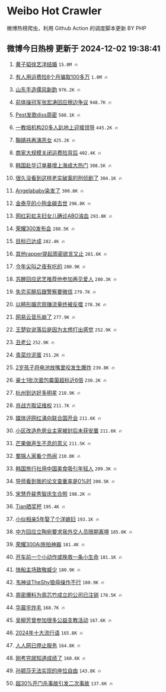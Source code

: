 # Weibo Hot Crawler 



微博热榜爬虫，利用 Github Action 的调度脚本更新 BY PHP 


## 微博今日热榜 更新于 2024-12-02 19:38:41 
1. [黄子韬徐艺洋结婚](https://s.weibo.com/weibo?q=%23%E9%BB%84%E5%AD%90%E9%9F%AC%E5%BE%90%E8%89%BA%E6%B4%8B%E7%BB%93%E5%A9%9A%23&t=31&band_rank=1&Refer=top) `15.0M 🔥` 

1. [有人用运费险8个月骗取100多万](https://s.weibo.com/weibo?q=%23%E6%9C%89%E4%BA%BA%E7%94%A8%E8%BF%90%E8%B4%B9%E9%99%A98%E4%B8%AA%E6%9C%88%E9%AA%97%E5%8F%96100%E5%A4%9A%E4%B8%87%23&t=31&band_rank=2&Refer=top) `1.0M 🔥` 

1. [山东手造儒风新韵](https://s.weibo.com/weibo?q=%23%E5%B1%B1%E4%B8%9C%E6%89%8B%E9%80%A0%E5%84%92%E9%A3%8E%E6%96%B0%E9%9F%B5%23&t=31&band_rank=3&Refer=top) `976.2K 🔥` 

1. [前体操冠军张宏涛回应擦边争议](https://s.weibo.com/weibo?q=%23%E5%89%8D%E4%BD%93%E6%93%8D%E5%86%A0%E5%86%9B%E5%BC%A0%E5%AE%8F%E6%B6%9B%E5%9B%9E%E5%BA%94%E6%93%A6%E8%BE%B9%E4%BA%89%E8%AE%AE%23&t=31&band_rank=4&Refer=top) `948.7K 🔥` 

1. [Pest发歌diss周密](https://s.weibo.com/weibo?q=%23Pest%E5%8F%91%E6%AD%8Cdiss%E5%91%A8%E5%AF%86%23&t=31&band_rank=5&Refer=top) `588.1K 🔥` 

1. [一教培机构20多人趴地上迎接领导](https://s.weibo.com/weibo?q=%23%E4%B8%80%E6%95%99%E5%9F%B9%E6%9C%BA%E6%9E%8420%E5%A4%9A%E4%BA%BA%E8%B6%B4%E5%9C%B0%E4%B8%8A%E8%BF%8E%E6%8E%A5%E9%A2%86%E5%AF%BC%23&t=31&band_rank=6&Refer=top) `445.2K 🔥` 

1. [鞠婧祎再演恶女](https://s.weibo.com/weibo?q=%23%E9%9E%A0%E5%A9%A7%E7%A5%8E%E5%86%8D%E6%BC%94%E6%81%B6%E5%A5%B3%23&t=31&band_rank=7&Refer=top) `425.2K 🔥` 

1. [商家大规模关闭运费险背后](https://s.weibo.com/weibo?q=%23%E5%95%86%E5%AE%B6%E5%A4%A7%E8%A7%84%E6%A8%A1%E5%85%B3%E9%97%AD%E8%BF%90%E8%B4%B9%E9%99%A9%E8%83%8C%E5%90%8E%23&t=31&band_rank=8&Refer=top) `402.4K 🔥` 

1. [韩国赴华订单暴增上海成大热门](https://s.weibo.com/weibo?q=%23%E9%9F%A9%E5%9B%BD%E8%B5%B4%E5%8D%8E%E8%AE%A2%E5%8D%95%E6%9A%B4%E5%A2%9E%E4%B8%8A%E6%B5%B7%E6%88%90%E5%A4%A7%E7%83%AD%E9%97%A8%23&t=31&band_rank=9&Refer=top) `308.5K 🔥` 

1. [很久没看到这样老实破案的刑侦剧了](https://s.weibo.com/weibo?q=%23%E5%BE%88%E4%B9%85%E6%B2%A1%E7%9C%8B%E5%88%B0%E8%BF%99%E6%A0%B7%E8%80%81%E5%AE%9E%E7%A0%B4%E6%A1%88%E7%9A%84%E5%88%91%E4%BE%A6%E5%89%A7%E4%BA%86%23&t=31&band_rank=10&Refer=top) `304.1K 🔥` 

1. [Angelababy染发了](https://s.weibo.com/weibo?q=%23Angelababy%E6%9F%93%E5%8F%91%E4%BA%86%23&t=31&band_rank=11&Refer=top) `300.8K 🔥` 

1. [金泰亨的小狗金碳去世](https://s.weibo.com/weibo?q=%23%E9%87%91%E6%B3%B0%E4%BA%A8%E7%9A%84%E5%B0%8F%E7%8B%97%E9%87%91%E7%A2%B3%E5%8E%BB%E4%B8%96%23&t=31&band_rank=12&Refer=top) `296.8K 🔥` 

1. [网红彩虹夫妇女儿确诊ABO溶血](https://s.weibo.com/weibo?q=%23%E7%BD%91%E7%BA%A2%E5%BD%A9%E8%99%B9%E5%A4%AB%E5%A6%87%E5%A5%B3%E5%84%BF%E7%A1%AE%E8%AF%8AABO%E6%BA%B6%E8%A1%80%23&t=31&band_rank=13&Refer=top) `293.0K 🔥` 

1. [荣耀300发布会](https://s.weibo.com/weibo?q=%23%E8%8D%A3%E8%80%80300%E5%8F%91%E5%B8%83%E4%BC%9A%23&t=31&band_rank=14&Refer=top) `288.5K 🔥` 

1. [目标已达成](https://s.weibo.com/weibo?q=%E7%9B%AE%E6%A0%87%E5%B7%B2%E8%BE%BE%E6%88%90&t=31&band_rank=15&Refer=top) `282.4K 🔥` 

1. [其他rapper提起周密欲言又止](https://s.weibo.com/weibo?q=%E5%85%B6%E4%BB%96rapper%E6%8F%90%E8%B5%B7%E5%91%A8%E5%AF%86%E6%AC%B2%E8%A8%80%E5%8F%88%E6%AD%A2&t=31&band_rank=16&Refer=top) `281.6K 🔥` 

1. [今年尖叫之夜有吃的](https://s.weibo.com/weibo?q=%23%E4%BB%8A%E5%B9%B4%E5%B0%96%E5%8F%AB%E4%B9%8B%E5%A4%9C%E6%9C%89%E5%90%83%E7%9A%84%23&t=31&band_rank=17&Refer=top) `280.9K 🔥` 

1. [苏醒回应武艺推荐他参加再见爱人](https://s.weibo.com/weibo?q=%23%E8%8B%8F%E9%86%92%E5%9B%9E%E5%BA%94%E6%AD%A6%E8%89%BA%E6%8E%A8%E8%8D%90%E4%BB%96%E5%8F%82%E5%8A%A0%E5%86%8D%E8%A7%81%E7%88%B1%E4%BA%BA%23&t=31&band_rank=18&Refer=top) `280.3K 🔥` 

1. [失恋买醉后跟警察要微信](https://s.weibo.com/weibo?q=%23%E5%A4%B1%E6%81%8B%E4%B9%B0%E9%86%89%E5%90%8E%E8%B7%9F%E8%AD%A6%E5%AF%9F%E8%A6%81%E5%BE%AE%E4%BF%A1%23&t=31&band_rank=19&Refer=top) `279.7K 🔥` 

1. [以畸形婚恋观赚流量终被反噬](https://s.weibo.com/weibo?q=%23%E4%BB%A5%E7%95%B8%E5%BD%A2%E5%A9%9A%E6%81%8B%E8%A7%82%E8%B5%9A%E6%B5%81%E9%87%8F%E7%BB%88%E8%A2%AB%E5%8F%8D%E5%99%AC%23&t=31&band_rank=20&Refer=top) `278.3K 🔥` 

1. [网易云音乐崩了](https://s.weibo.com/weibo?q=%E7%BD%91%E6%98%93%E4%BA%91%E9%9F%B3%E4%B9%90%E5%B4%A9%E4%BA%86&t=31&band_rank=21&Refer=top) `277.9K 🔥` 

1. [王楚钦说落后是因为太想打出感觉](https://s.weibo.com/weibo?q=%23%E7%8E%8B%E6%A5%9A%E9%92%A6%E8%AF%B4%E8%90%BD%E5%90%8E%E6%98%AF%E5%9B%A0%E4%B8%BA%E5%A4%AA%E6%83%B3%E6%89%93%E5%87%BA%E6%84%9F%E8%A7%89%23&t=31&band_rank=22&Refer=top) `252.9K 🔥` 

1. [丑老公](https://s.weibo.com/weibo?q=%E4%B8%91%E8%80%81%E5%85%AC&t=31&band_rank=23&Refer=top) `252.9K 🔥` 

1. [青菜炒泥蛋](https://s.weibo.com/weibo?q=%E9%9D%92%E8%8F%9C%E7%82%92%E6%B3%A5%E8%9B%8B&t=31&band_rank=24&Refer=top) `251.2K 🔥` 

1. [2岁孩子将电池放嘴里咬发生爆炸](https://s.weibo.com/weibo?q=%232%E5%B2%81%E5%AD%A9%E5%AD%90%E5%B0%86%E7%94%B5%E6%B1%A0%E6%94%BE%E5%98%B4%E9%87%8C%E5%92%AC%E5%8F%91%E7%94%9F%E7%88%86%E7%82%B8%23&t=31&band_rank=25&Refer=top) `239.8K 🔥` 

1. [豪士1批次面包霉菌超标近6倍](https://s.weibo.com/weibo?q=%23%E8%B1%AA%E5%A3%AB1%E6%89%B9%E6%AC%A1%E9%9D%A2%E5%8C%85%E9%9C%89%E8%8F%8C%E8%B6%85%E6%A0%87%E8%BF%916%E5%80%8D%23&t=31&band_rank=26&Refer=top) `230.2K 🔥` 

1. [杭州到达好多明星](https://s.weibo.com/weibo?q=%23%E6%9D%AD%E5%B7%9E%E5%88%B0%E8%BE%BE%E5%A5%BD%E5%A4%9A%E6%98%8E%E6%98%9F%23&t=31&band_rank=27&Refer=top) `218.9K 🔥` 

1. [肖战方取证维权](https://s.weibo.com/weibo?q=%23%E8%82%96%E6%88%98%E6%96%B9%E5%8F%96%E8%AF%81%E7%BB%B4%E6%9D%83%23&t=31&band_rank=28&Refer=top) `211.7K 🔥` 

1. [媒体评网红涌向联合国开会](https://s.weibo.com/weibo?q=%23%E5%AA%92%E4%BD%93%E8%AF%84%E7%BD%91%E7%BA%A2%E6%B6%8C%E5%90%91%E8%81%94%E5%90%88%E5%9B%BD%E5%BC%80%E4%BC%9A%23&t=31&band_rank=29&Refer=top) `211.6K 🔥` 

1. [小区改造危房业主家被封后未获安置](https://s.weibo.com/weibo?q=%23%E5%B0%8F%E5%8C%BA%E6%94%B9%E9%80%A0%E5%8D%B1%E6%88%BF%E4%B8%9A%E4%B8%BB%E5%AE%B6%E8%A2%AB%E5%B0%81%E5%90%8E%E6%9C%AA%E8%8E%B7%E5%AE%89%E7%BD%AE%23&t=31&band_rank=30&Refer=top) `211.6K 🔥` 

1. [芒果做声生不息的意义](https://s.weibo.com/weibo?q=%E8%8A%92%E6%9E%9C%E5%81%9A%E5%A3%B0%E7%94%9F%E4%B8%8D%E6%81%AF%E7%9A%84%E6%84%8F%E4%B9%89&t=31&band_rank=31&Refer=top) `211.5K 🔥` 

1. [蜀锦人家看个热闹](https://s.weibo.com/weibo?q=%E8%9C%80%E9%94%A6%E4%BA%BA%E5%AE%B6%E7%9C%8B%E4%B8%AA%E7%83%AD%E9%97%B9&t=31&band_rank=32&Refer=top) `210.0K 🔥` 

1. [韩国旅行社用中国美食吸引年轻人](https://s.weibo.com/weibo?q=%23%E9%9F%A9%E5%9B%BD%E6%97%85%E8%A1%8C%E7%A4%BE%E7%94%A8%E4%B8%AD%E5%9B%BD%E7%BE%8E%E9%A3%9F%E5%90%B8%E5%BC%95%E5%B9%B4%E8%BD%BB%E4%BA%BA%23&t=31&band_rank=33&Refer=top) `209.3K 🔥` 

1. [导师看到我的论文查重率是0%时](https://s.weibo.com/weibo?q=%23%E5%AF%BC%E5%B8%88%E7%9C%8B%E5%88%B0%E6%88%91%E7%9A%84%E8%AE%BA%E6%96%87%E6%9F%A5%E9%87%8D%E7%8E%87%E6%98%AF0%25%E6%97%B6%23&t=31&band_rank=34&Refer=top) `200.5K 🔥` 

1. [宋慧乔裴秀智庆生合照](https://s.weibo.com/weibo?q=%23%E5%AE%8B%E6%85%A7%E4%B9%94%E8%A3%B4%E7%A7%80%E6%99%BA%E5%BA%86%E7%94%9F%E5%90%88%E7%85%A7%23&t=31&band_rank=35&Refer=top) `198.2K 🔥` 

1. [Tian晒奖杯](https://s.weibo.com/weibo?q=Tian%E6%99%92%E5%A5%96%E6%9D%AF&t=31&band_rank=36&Refer=top) `195.4K 🔥` 

1. [小伙相亲5年娶了个洋媳妇](https://s.weibo.com/weibo?q=%23%E5%B0%8F%E4%BC%99%E7%9B%B8%E4%BA%B25%E5%B9%B4%E5%A8%B6%E4%BA%86%E4%B8%AA%E6%B4%8B%E5%AA%B3%E5%A6%87%23&t=31&band_rank=37&Refer=top) `193.1K 🔥` 

1. [中方回应立陶宛要求我外交人员限期离境](https://s.weibo.com/weibo?q=%23%E4%B8%AD%E6%96%B9%E5%9B%9E%E5%BA%94%E7%AB%8B%E9%99%B6%E5%AE%9B%E8%A6%81%E6%B1%82%E6%88%91%E5%A4%96%E4%BA%A4%E4%BA%BA%E5%91%98%E9%99%90%E6%9C%9F%E7%A6%BB%E5%A2%83%23&t=31&band_rank=38&Refer=top) `185.0K 🔥` 

1. [荣耀300Ai旅拍神器](https://s.weibo.com/weibo?q=%E8%8D%A3%E8%80%80300Ai%E6%97%85%E6%8B%8D%E7%A5%9E%E5%99%A8&t=31&band_rank=39&Refer=top) `181.4K 🔥` 

1. [开车前一个小动作或挽救一条小生命](https://s.weibo.com/weibo?q=%23%E5%BC%80%E8%BD%A6%E5%89%8D%E4%B8%80%E4%B8%AA%E5%B0%8F%E5%8A%A8%E4%BD%9C%E6%88%96%E6%8C%BD%E6%95%91%E4%B8%80%E6%9D%A1%E5%B0%8F%E7%94%9F%E5%91%BD%23&t=31&band_rank=40&Refer=top) `181.1K 🔥` 

1. [快船主场致敬威少](https://s.weibo.com/weibo?q=%23%E5%BF%AB%E8%88%B9%E4%B8%BB%E5%9C%BA%E8%87%B4%E6%95%AC%E5%A8%81%E5%B0%91%23&t=31&band_rank=41&Refer=top) `180.9K 🔥` 

1. [韦神谈TheShy狼母操作不行](https://s.weibo.com/weibo?q=%23%E9%9F%A6%E7%A5%9E%E8%B0%88TheShy%E7%8B%BC%E6%AF%8D%E6%93%8D%E4%BD%9C%E4%B8%8D%E8%A1%8C%23&t=31&band_rank=42&Refer=top) `180.9K 🔥` 

1. [周密爆料为周芯竹成立的公司已注销](https://s.weibo.com/weibo?q=%23%E5%91%A8%E5%AF%86%E7%88%86%E6%96%99%E4%B8%BA%E5%91%A8%E8%8A%AF%E7%AB%B9%E6%88%90%E7%AB%8B%E7%9A%84%E5%85%AC%E5%8F%B8%E5%B7%B2%E6%B3%A8%E9%94%80%23&t=31&band_rank=43&Refer=top) `178.5K 🔥` 

1. [华晨宇炸毛](https://s.weibo.com/weibo?q=%E5%8D%8E%E6%99%A8%E5%AE%87%E7%82%B8%E6%AF%9B&t=31&band_rank=44&Refer=top) `168.7K 🔥` 

1. [吴柳芳曾参加很多公益支教活动](https://s.weibo.com/weibo?q=%23%E5%90%B4%E6%9F%B3%E8%8A%B3%E6%9B%BE%E5%8F%82%E5%8A%A0%E5%BE%88%E5%A4%9A%E5%85%AC%E7%9B%8A%E6%94%AF%E6%95%99%E6%B4%BB%E5%8A%A8%23&t=31&band_rank=45&Refer=top) `167.6K 🔥` 

1. [2024年十大流行语](https://s.weibo.com/weibo?q=%232024%E5%B9%B4%E5%8D%81%E5%A4%A7%E6%B5%81%E8%A1%8C%E8%AF%AD%23&t=31&band_rank=46&Refer=top) `165.8K 🔥` 

1. [人人网已停止服务](https://s.weibo.com/weibo?q=%23%E4%BA%BA%E4%BA%BA%E7%BD%91%E5%B7%B2%E5%81%9C%E6%AD%A2%E6%9C%8D%E5%8A%A1%23&t=31&band_rank=47&Refer=top) `164.8K 🔥` 

1. [刚考完就知道成绩了](https://s.weibo.com/weibo?q=%E5%88%9A%E8%80%83%E5%AE%8C%E5%B0%B1%E7%9F%A5%E9%81%93%E6%88%90%E7%BB%A9%E4%BA%86&t=31&band_rank=48&Refer=top) `160.6K 🔥` 

1. [孙颖莎无法实现的座位自由](https://s.weibo.com/weibo?q=%23%E5%AD%99%E9%A2%96%E8%8E%8E%E6%97%A0%E6%B3%95%E5%AE%9E%E7%8E%B0%E7%9A%84%E5%BA%A7%E4%BD%8D%E8%87%AA%E7%94%B1%23&t=31&band_rank=49&Refer=top) `143.8K 🔥` 

1. [超30%开门杀事故引发二次事故](https://s.weibo.com/weibo?q=%23%E8%B6%8530%25%E5%BC%80%E9%97%A8%E6%9D%80%E4%BA%8B%E6%95%85%E5%BC%95%E5%8F%91%E4%BA%8C%E6%AC%A1%E4%BA%8B%E6%95%85%23&t=31&band_rank=50&Refer=top) `137.6K 🔥` 


